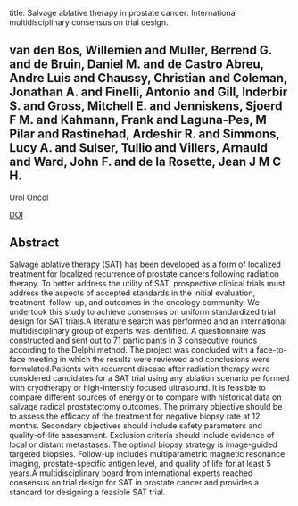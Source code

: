title: Salvage ablative therapy in prostate cancer: International multidisciplinary consensus on trial design.

## van den Bos, Willemien and Muller, Berrend G. and de Bruin, Daniel M. and de Castro Abreu, Andre Luis and Chaussy, Christian and Coleman, Jonathan A. and Finelli, Antonio and Gill, Inderbir S. and Gross, Mitchell E. and Jenniskens, Sjoerd F M. and Kahmann, Frank and Laguna-Pes, M Pilar and Rastinehad, Ardeshir R. and Simmons, Lucy A. and Sulser, Tullio and Villers, Arnauld and Ward, John F. and de la Rosette, Jean J M C H.
Urol Oncol

<a href="https://doi.org/10.1016/j.urolonc.2015.06.015">DOI</a>

## Abstract
Salvage ablative therapy (SAT) has been developed as a form of localized treatment for localized recurrence of prostate cancers following radiation therapy. To better address the utility of SAT, prospective clinical trials must address the aspects of accepted standards in the initial evaluation, treatment, follow-up, and outcomes in the oncology community. We undertook this study to achieve consensus on uniform standardized trial design for SAT trials.A literature search was performed and an international multidisciplinary group of experts was identified. A questionnaire was constructed and sent out to 71 participants in 3 consecutive rounds according to the Delphi method. The project was concluded with a face-to-face meeting in which the results were reviewed and conclusions were formulated.Patients with recurrent disease after radiation therapy were considered candidates for a SAT trial using any ablation scenario performed with cryotherapy or high-intensity focused ultrasound. It is feasible to compare different sources of energy or to compare with historical data on salvage radical prostatectomy outcomes. The primary objective should be to assess the efficacy of the treatment for negative biopsy rate at 12 months. Secondary objectives should include safety parameters and quality-of-life assessment. Exclusion criteria should include evidence of local or distant metastases. The optimal biopsy strategy is image-guided targeted biopsies. Follow-up includes multiparametric magnetic resonance imaging, prostate-specific antigen level, and quality of life for at least 5 years.A multidisciplinary board from international experts reached consensus on trial design for SAT in prostate cancer and provides a standard for designing a feasible SAT trial.

